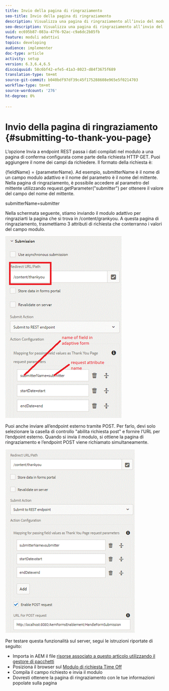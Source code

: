 ```yaml
---
title: Invio della pagina di ringraziamento
seo-title: Invio della pagina di ringraziamento
description: Visualizza una pagina di ringraziamento all’invio del modulo adattivo
seo-description: Visualizza una pagina di ringraziamento all’invio del modulo adattivo
uuid: ec695b87-083a-47f6-92ac-c9a6dc2b85fb
feature: moduli adattivi
topics: developing
audience: implementer
doc-type: article
activity: setup
version: 6.3,6.4,6.5
discoiquuid: 58c6bf42-efe5-41a3-8023-d84f3675f689
translation-type: tm+mt
source-git-commit: b040bdf97df39c45f175288608e965e5f0214703
workflow-type: tm+mt
source-wordcount: '276'
ht-degree: 0%

---
```



# Invio della pagina di ringraziamento {#submitting-to-thank-you-page}

L’opzione Invia a endpoint REST passa i dati compilati nel modulo a una pagina di conferma configurata come parte della richiesta HTTP GET. Puoi aggiungere il nome dei campi da richiedere. Il formato della richiesta è:

\{fieldName\} = \{parameterName\}. Ad esempio, submitterName è il nome di un campo modulo adattivo e il nome del parametro è il nome del mittente. Nella pagina di ringraziamento, è possibile accedere al parametro del mittente utilizzando request.getParameter(&quot;submitter&quot;) per ottenere il valore del campo del nome del mittente.

submitterName=submitter

Nella schermata seguente, stiamo inviando il modulo adattivo per ringraziarti la pagina che si trova in /content/grankyou. A questa pagina di ringraziamento, trasmettiamo 3 attributi di richiesta che conterranno i valori del campo modulo.

![grazie](assets/thankyoupage.gif)

Puoi anche inviare all’endpoint esterno tramite POST. Per farlo, devi solo selezionare la casella di controllo &quot;abilita richiesta post&quot; e fornire l’URL per l’endpoint esterno. Quando si invia il modulo, si ottiene la pagina di ringraziamento e l’endpoint POST viene richiamato simultaneamente.

![catturare](assets/capture.gif)


Per testare questa funzionalità sul server, segui le istruzioni riportate di seguito:

* Importa in AEM il file [risorse associato a questo articolo utilizzando il gestore di pacchetti](assets/submittingtorestendpoint.zip)
* Posiziona il browser sul [Modulo di richiesta Time Off](http://localhost:4502/content/dam/formsanddocuments/helpx/timeoffrequestform/jcr:content?wcmmode=disabled)
* Compila il campo richiesto e invia il modulo
* Dovresti ottenere la pagina di ringraziamento con le tue informazioni popolate sulla pagina

